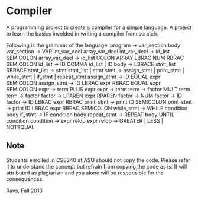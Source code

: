 Compiler
========

A programming project to create a compiler for a simple language. A project to learn the basics involded in writing a compiler from scratch.

Following is the grammar of the language:
		program -> var_section body
		var_section -> VAR int_var_decl array_var_decl
		int_var_decl -> id_list SEMICOLON
		array_var_decl -> id_list COLON ARRAY LBRAC NUM RBRAC SEMICOLON
	id_list -> ID COMMA id_list | ID
	body -> LBRACE stmt_list RBRACE
	stmt_list -> stmt stmt_list | stmt
	stmt -> assign_stmt | print_stmt | while_stmt | if_stmt | repeat_stmt
	assign_stmt -> ID EQUAL expr SEMICOLON
	assign_stmt -> ID LBRAC expr RBRAC EQUAL expr SEMICOLON
	expr -> term PLUS expr
	expr -> term
	term -> factor MULT term
	term -> factor
	factor -> LPAREN expr RPAREN
	factor -> NUM
	factor -> ID
	factor -> ID LBRAC expr RBRAC
	print_stmt -> print ID SEMICOLON
	print_stmt -> print ID LBRAC expr RBRAC SEMICOLON
	while_stmt -> WHILE condition body
	if_stmt -> IF condition body
	repeat_stmt -> REPEAT body UNTIL condition
	condition -> expr relop expr
	relop -> GREATER | LESS | NOTEQUAL

Note
----

Students enrolled in CSE340 at ASU should not copy the code. Please refer it to understand the concept but refrain from copying the code as is. It will attributed as plagiarism and you alone  will be responsible for the consequences.

Ravs, Fall 2013
